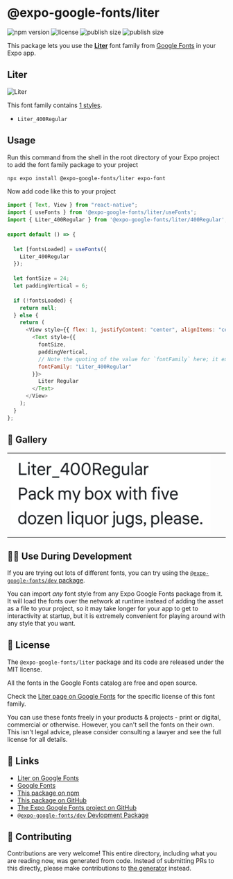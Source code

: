 # @expo-google-fonts/liter

![npm version](https://flat.badgen.net/npm/v/@expo-google-fonts/liter)
![license](https://flat.badgen.net/github/license/expo/google-fonts)
![publish size](https://flat.badgen.net/packagephobia/install/@expo-google-fonts/liter)
![publish size](https://flat.badgen.net/packagephobia/publish/@expo-google-fonts/liter)

This package lets you use the [**Liter**](https://fonts.google.com/specimen/Liter) font family from [Google Fonts](https://fonts.google.com/) in your Expo app.

## Liter

![Liter](./font-family.png)

This font family contains [1 styles](#-gallery).

- `Liter_400Regular`

## Usage

Run this command from the shell in the root directory of your Expo project to add the font family package to your project

```sh
npx expo install @expo-google-fonts/liter expo-font
```

Now add code like this to your project

```js
import { Text, View } from "react-native";
import { useFonts } from '@expo-google-fonts/liter/useFonts';
import { Liter_400Regular } from '@expo-google-fonts/liter/400Regular';

export default () => {

  let [fontsLoaded] = useFonts({
    Liter_400Regular
  });

  let fontSize = 24;
  let paddingVertical = 6;

  if (!fontsLoaded) {
    return null;
  } else {
    return (
      <View style={{ flex: 1, justifyContent: "center", alignItems: "center" }}>
        <Text style={{
          fontSize,
          paddingVertical,
          // Note the quoting of the value for `fontFamily` here; it expects a string!
          fontFamily: "Liter_400Regular"
        }}>
          Liter Regular
        </Text>
      </View>
    );
  }
};
```

## 🔡 Gallery


||||
|-|-|-|
|![Liter_400Regular](./400Regular/Liter_400Regular.ttf.png)||||


## 👩‍💻 Use During Development

If you are trying out lots of different fonts, you can try using the [`@expo-google-fonts/dev` package](https://github.com/expo/google-fonts/tree/master/font-packages/dev#readme).

You can import _any_ font style from any Expo Google Fonts package from it. It will load the fonts over the network at runtime instead of adding the asset as a file to your project, so it may take longer for your app to get to interactivity at startup, but it is extremely convenient for playing around with any style that you want.


## 📖 License

The `@expo-google-fonts/liter` package and its code are released under the MIT license.

All the fonts in the Google Fonts catalog are free and open source.

Check the [Liter page on Google Fonts](https://fonts.google.com/specimen/Liter) for the specific license of this font family.

You can use these fonts freely in your products & projects - print or digital, commercial or otherwise. However, you can't sell the fonts on their own. This isn't legal advice, please consider consulting a lawyer and see the full license for all details.

## 🔗 Links

- [Liter on Google Fonts](https://fonts.google.com/specimen/Liter)
- [Google Fonts](https://fonts.google.com/)
- [This package on npm](https://www.npmjs.com/package/@expo-google-fonts/liter)
- [This package on GitHub](https://github.com/expo/google-fonts/tree/master/font-packages/liter)
- [The Expo Google Fonts project on GitHub](https://github.com/expo/google-fonts)
- [`@expo-google-fonts/dev` Devlopment Package](https://github.com/expo/google-fonts/tree/master/font-packages/dev)

## 🤝 Contributing

Contributions are very welcome! This entire directory, including what you are reading now, was generated from code. Instead of submitting PRs to this directly, please make contributions to [the generator](https://github.com/expo/google-fonts/tree/master/packages/generator) instead.
